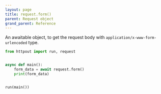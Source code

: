 ```yaml
---
layout: page
title: request.form()
parent: Request object
grand_parent: Reference
---
```


An awaitable object, to get the request body with `application/x-www-form-urlencoded` type.

```python
from httpout import run, request


async def main():
    form_data = await request.form()
    print(form_data)


run(main())
```
